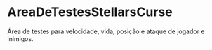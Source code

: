 # AreaDeTestesStellarsCurse
Área de testes para velocidade, vida, posição e ataque de jogador e inimigos.

